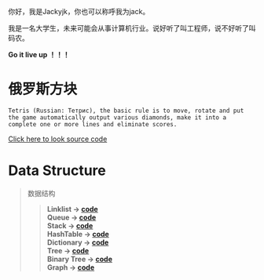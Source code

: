 你好，我是Jackyjk，你也可以称呼我为jack。

我是一名大学生，未来可能会从事计算机行业。说好听了叫工程师，说不好听了叫码农。

<strong>Go it live up ！！！</strong>

# 俄罗斯方块
    Tetris (Russian: Тетрис), the basic rule is to move, rotate and put the game automatically output various diamonds, make it into a complete one or more lines and eliminate scores.
[Click here to look source code](https://github.com/Jackyjk/MyDemo/tree/master/Mydemo/%E4%BF%84%E7%BD%97%E6%96%AF%E6%96%B9%E5%9D%97)
# Data Structure

>数据结构  
>><strong>Linklist<strong>  -> [code](https://github.com/Jackyjk/MyDemo/tree/master/Mydemo/%E6%95%B0%E6%8D%AE%E7%BB%93%E6%9E%84/Linklist)<br>
>>Queue   -> [code](https://github.com/Jackyjk/MyDemo/tree/master/Mydemo/%E6%95%B0%E6%8D%AE%E7%BB%93%E6%9E%84/Queue)<br>
>>Stack  -> [code](https://github.com/Jackyjk/MyDemo/tree/master/Mydemo/%E6%95%B0%E6%8D%AE%E7%BB%93%E6%9E%84/Stack)<br>
>>HashTable  -> [code](https://github.com/Jackyjk/MyDemo/tree/master/Mydemo/%E6%95%B0%E6%8D%AE%E7%BB%93%E6%9E%84/HashTable)<br> 
>>Dictionary  -> [code](https://github.com/Jackyjk/MyDemo/tree/master/Mydemo/%E6%95%B0%E6%8D%AE%E7%BB%93%E6%9E%84/Dictionary)  
>>Tree  -> [code](https://github.com/Jackyjk/MyDemo/tree/master/Mydemo/%E6%95%B0%E6%8D%AE%E7%BB%93%E6%9E%84/Tree)<br>
>>Binary Tree  -> [code](https://github.com/Jackyjk/MyDemo/tree/master/Mydemo/%E6%95%B0%E6%8D%AE%E7%BB%93%E6%9E%84/BinaryTree)<br>
>>Graph  -> [code](https://github.com/Jackyjk/MyDemo/tree/master/Mydemo/%E6%95%B0%E6%8D%AE%E7%BB%93%E6%9E%84/Graph)
